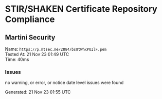 # STIR/SHAKEN Certificate Repository Compliance

## Martini Security

Name: `https://p.mtsec.me/2884/bsUtWhxPUIlF.pem`\
Tested At: 21 Nov 23 01:49 UTC\
Time: 40ms

### Issues

no warning, or error, or notice date level issues were found

Generated: 21 Nov 23 01:55 UTC